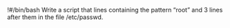 !#/bin/bash
Write a script that lines containing the pattern “root” and 3 lines after them in the file /etc/passwd.